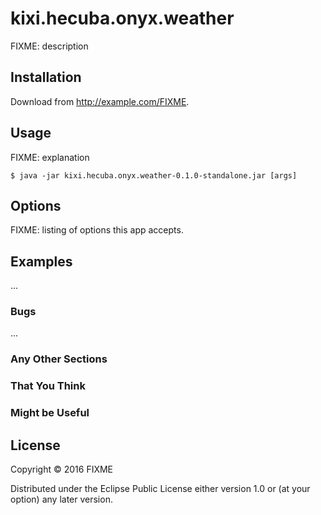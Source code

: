 # kixi.hecuba.onyx.weather

FIXME: description

## Installation

Download from http://example.com/FIXME.

## Usage

FIXME: explanation

    $ java -jar kixi.hecuba.onyx.weather-0.1.0-standalone.jar [args]

## Options

FIXME: listing of options this app accepts.

## Examples

...

### Bugs

...

### Any Other Sections
### That You Think
### Might be Useful

## License

Copyright © 2016 FIXME

Distributed under the Eclipse Public License either version 1.0 or (at
your option) any later version.
